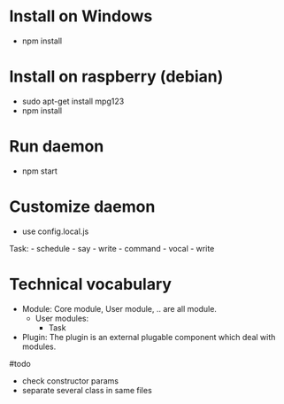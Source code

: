 # Install on Windows
- npm install

# Install on raspberry (debian)
- sudo apt-get install mpg123
- npm install

# Run daemon
- npm start

# Customize daemon
- use config.local.js

Task:
    - schedule
        - say
        - write
    - command
        - vocal
        - write
        
# Technical vocabulary
- Module: Core module, User module, .. are all module.
    - User modules:
        - Task
- Plugin: The plugin is an external plugable component which deal with modules.
    
    
#todo
- check constructor params
- separate several class in same files